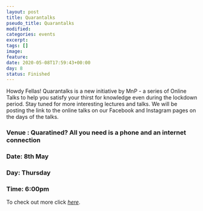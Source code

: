 ```yaml
---
layout: post
title: Quarantalks
pseudo_title: Quarantalks
modified:
categories: events
excerpt:
tags: []
image:
feature:
date: 2020-05-08T17:59:43+00:00
day: 8
status: Finished
---
```

Howdy Fellas!
Quarantalks is a new initiative by MnP - a series of Online Talks to help you satisfy your thirst for knowledge even during the lockdown period. Stay tuned for more interesting lectures and talks. We will be posting the link to the online talks on our Facebook and Instagram pages on the days of the talks.

### Venue : Quaratined? All you need is a phone and an internet connection

### Date: 8th May

### Day: Thursday

### Time: 6:00pm

To check out more click <a href="http://mnp-club.github.io/quarantalks/" target="_blank"><i>here</i></a>.
